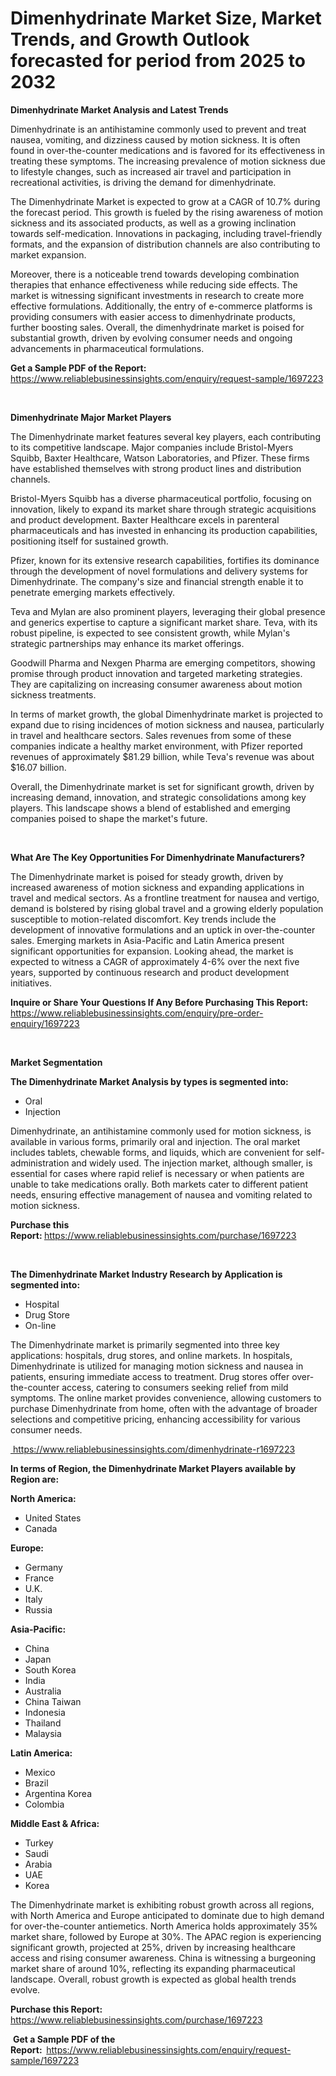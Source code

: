 <p><h1>Dimenhydrinate Market Size, Market Trends, and Growth Outlook forecasted for period from 2025 to 2032</h1></p><p><strong>Dimenhydrinate Market Analysis and Latest Trends</strong></p>
<p><p>Dimenhydrinate is an antihistamine commonly used to prevent and treat nausea, vomiting, and dizziness caused by motion sickness. It is often found in over-the-counter medications and is favored for its effectiveness in treating these symptoms. The increasing prevalence of motion sickness due to lifestyle changes, such as increased air travel and participation in recreational activities, is driving the demand for dimenhydrinate.</p><p>The Dimenhydrinate Market is expected to grow at a CAGR of 10.7% during the forecast period. This growth is fueled by the rising awareness of motion sickness and its associated products, as well as a growing inclination towards self-medication. Innovations in packaging, including travel-friendly formats, and the expansion of distribution channels are also contributing to market expansion.</p><p>Moreover, there is a noticeable trend towards developing combination therapies that enhance effectiveness while reducing side effects. The market is witnessing significant investments in research to create more effective formulations. Additionally, the entry of e-commerce platforms is providing consumers with easier access to dimenhydrinate products, further boosting sales. Overall, the dimenhydrinate market is poised for substantial growth, driven by evolving consumer needs and ongoing advancements in pharmaceutical formulations.</p></p>
<p><strong>Get a Sample PDF of the Report:&nbsp;</strong> <a href="https://www.reliablebusinessinsights.com/enquiry/request-sample/1697223?utm_campaign=3491&utm_medium=2&utm_source=Github&utm_content=ia&utm_term=19042025&utm_id=dimenhydrinate">https://www.reliablebusinessinsights.com/enquiry/request-sample/1697223</a></p>
<p>&nbsp;</p>
<p><strong>Dimenhydrinate Major Market Players</strong></p>
<p><p>The Dimenhydrinate market features several key players, each contributing to its competitive landscape. Major companies include Bristol-Myers Squibb, Baxter Healthcare, Watson Laboratories, and Pfizer. These firms have established themselves with strong product lines and distribution channels.</p><p>Bristol-Myers Squibb has a diverse pharmaceutical portfolio, focusing on innovation, likely to expand its market share through strategic acquisitions and product development. Baxter Healthcare excels in parenteral pharmaceuticals and has invested in enhancing its production capabilities, positioning itself for sustained growth.</p><p>Pfizer, known for its extensive research capabilities, fortifies its dominance through the development of novel formulations and delivery systems for Dimenhydrinate. The company's size and financial strength enable it to penetrate emerging markets effectively.</p><p>Teva and Mylan are also prominent players, leveraging their global presence and generics expertise to capture a significant market share. Teva, with its robust pipeline, is expected to see consistent growth, while Mylan's strategic partnerships may enhance its market offerings.</p><p>Goodwill Pharma and Nexgen Pharma are emerging competitors, showing promise through product innovation and targeted marketing strategies. They are capitalizing on increasing consumer awareness about motion sickness treatments.</p><p>In terms of market growth, the global Dimenhydrinate market is projected to expand due to rising incidences of motion sickness and nausea, particularly in travel and healthcare sectors. Sales revenues from some of these companies indicate a healthy market environment, with Pfizer reported revenues of approximately $81.29 billion, while Teva's revenue was about $16.07 billion.</p><p>Overall, the Dimenhydrinate market is set for significant growth, driven by increasing demand, innovation, and strategic consolidations among key players. This landscape shows a blend of established and emerging companies poised to shape the market's future.</p></p>
<p>&nbsp;</p>
<p><strong>What Are The Key Opportunities For Dimenhydrinate Manufacturers?</strong></p>
<p><p>The Dimenhydrinate market is poised for steady growth, driven by increased awareness of motion sickness and expanding applications in travel and medical sectors. As a frontline treatment for nausea and vertigo, demand is bolstered by rising global travel and a growing elderly population susceptible to motion-related discomfort. Key trends include the development of innovative formulations and an uptick in over-the-counter sales. Emerging markets in Asia-Pacific and Latin America present significant opportunities for expansion. Looking ahead, the market is expected to witness a CAGR of approximately 4-6% over the next five years, supported by continuous research and product development initiatives.</p></p>
<p><strong>Inquire or Share Your Questions If Any Before Purchasing This Report:</strong> <a href="https://www.reliablebusinessinsights.com/enquiry/pre-order-enquiry/1697223?utm_campaign=3491&utm_medium=2&utm_source=Github&utm_content=ia&utm_term=19042025&utm_id=dimenhydrinate">https://www.reliablebusinessinsights.com/enquiry/pre-order-enquiry/1697223</a></p>
<p>&nbsp;</p>
<p><strong>Market Segmentation</strong></p>
<p><strong>The Dimenhydrinate Market Analysis by types is segmented into:</strong></p>
<p><ul><li>Oral</li><li>Injection</li></ul></p>
<p><p>Dimenhydrinate, an antihistamine commonly used for motion sickness, is available in various forms, primarily oral and injection. The oral market includes tablets, chewable forms, and liquids, which are convenient for self-administration and widely used. The injection market, although smaller, is essential for cases where rapid relief is necessary or when patients are unable to take medications orally. Both markets cater to different patient needs, ensuring effective management of nausea and vomiting related to motion sickness.</p></p>
<p><strong>Purchase this Report:&nbsp;</strong><a href="https://www.reliablebusinessinsights.com/purchase/1697223?utm_campaign=3491&utm_medium=2&utm_source=Github&utm_content=ia&utm_term=19042025&utm_id=dimenhydrinate">https://www.reliablebusinessinsights.com/purchase/1697223</a></p>
<p>&nbsp;</p>
<p><strong>The Dimenhydrinate Market Industry Research by Application is segmented into:</strong></p>
<p><ul><li>Hospital</li><li>Drug Store</li><li>On-line</li></ul></p>
<p><p>The Dimenhydrinate market is primarily segmented into three key applications: hospitals, drug stores, and online markets. In hospitals, Dimenhydrinate is utilized for managing motion sickness and nausea in patients, ensuring immediate access to treatment. Drug stores offer over-the-counter access, catering to consumers seeking relief from mild symptoms. The online market provides convenience, allowing customers to purchase Dimenhydrinate from home, often with the advantage of broader selections and competitive pricing, enhancing accessibility for various consumer needs.</p></p>
<p><a href="https://www.reliablebusinessinsights.com/dimenhydrinate-r1697223?utm_campaign=3491&utm_medium=2&utm_source=Github&utm_content=ia&utm_term=19042025&utm_id=dimenhydrinate">&nbsp;https://www.reliablebusinessinsights.com/dimenhydrinate-r1697223</a></p>
<p><strong>In terms of Region, the Dimenhydrinate Market Players available by Region are:</strong></p>
<p>
    <p> <strong> North America: </strong>
        <ul>
            <li>United States</li>
            <li>Canada</li>
        </ul>
        </p> 
    <p> <strong> Europe: </strong>
        <ul>
            <li>Germany</li>
            <li>France</li>
            <li>U.K.</li>
            <li>Italy</li>
            <li>Russia</li>
        </ul>
        </p> 
    <p> <strong> Asia-Pacific: </strong>
        <ul>
            <li>China</li>
            <li>Japan</li>
            <li>South Korea</li>
            <li>India</li>
            <li>Australia</li>
            <li>China Taiwan</li>
            <li>Indonesia</li>
            <li>Thailand</li>
            <li>Malaysia</li>
        </ul>
        </p> 
    <p> <strong> Latin America: </strong>
        <ul>
            <li>Mexico</li>
            <li>Brazil</li>
            <li>Argentina Korea</li>
            <li>Colombia</li>
        </ul>
        </p> 
    <p> <strong> Middle East & Africa: </strong>
        <ul>
            <li>Turkey</li>
            <li>Saudi</li>
            <li>Arabia</li>
            <li>UAE</li>
            <li>Korea</li>
        </ul>
    </p>
    </p>
<p><p>The Dimenhydrinate market is exhibiting robust growth across all regions, with North America and Europe anticipated to dominate due to high demand for over-the-counter antiemetics. North America holds approximately 35% market share, followed by Europe at 30%. The APAC region is experiencing significant growth, projected at 25%, driven by increasing healthcare access and rising consumer awareness. China is witnessing a burgeoning market share of around 10%, reflecting its expanding pharmaceutical landscape. Overall, robust growth is expected as global health trends evolve.</p></p>
<p><strong>Purchase this Report: </strong><a href="https://www.reliablebusinessinsights.com/purchase/1697223?utm_campaign=3491&utm_medium=2&utm_source=Github&utm_content=ia&utm_term=19042025&utm_id=dimenhydrinate">https://www.reliablebusinessinsights.com/purchase/1697223</a></p>
<p>&nbsp;<strong>Get a Sample PDF of the Report:&nbsp;&nbsp;</strong><a href="https://www.reliablebusinessinsights.com/enquiry/request-sample/1697223?utm_campaign=3491&utm_medium=2&utm_source=Github&utm_content=ia&utm_term=19042025&utm_id=dimenhydrinate">https://www.reliablebusinessinsights.com/enquiry/request-sample/1697223</a></p>
<p><strong></strong></p>
<p><p></p><p></p><p></p></p>